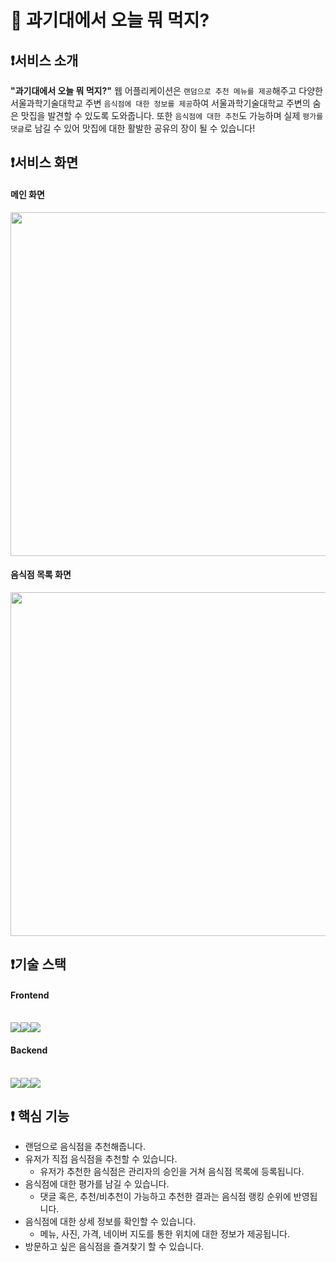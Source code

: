 🧐 과기대에서 오늘 뭐 먹지?
=============
## ❗️서비스 소개
**"과기대에서 오늘 뭐 먹지?"** 웹 어플리케이션은 `랜덤으로 추천 메뉴를 제공`해주고 다양한 서울과학기술대학교 주변 `음식점에 대한 정보를
제공`하여 서울과학기술대학교 주변의 숨은 맛집을 발견할 수 있도록 도와줍니다. 또한 `음식점에 대한 추천`도 가능하며 실제 `평가를 댓글`로 남길 수 있어 맛집에 대한 활발한 공유의 장이 될 수 있습니다!

## ❗️서비스 화면
#### 메인 화면
<p align="center" >
  <img width="550" src="https://github.com/chaeyoungeee/ST-What-To-Eat/assets/102286483/2393706e-b4b5-41de-bee2-9772c099284c">
</p>

#### 음식점 목록 화면
<p align="center" >
  <img width="550" src="https://github.com/chaeyoungeee/ST-What-To-Eat/assets/102286483/705dbd1b-1a73-4275-99fc-5f8ebe4fcbc5">
</p>

## ❗️기술 스택
#### Frontend <br><br>
<img src="https://img.shields.io/badge/React-61DAFB?style=for-the-badge&logo=React&logoColor=black"><img src="https://img.shields.io/badge/Bootstrap-1572B6?style=for-the-badge&logo=Css&logoColor=white"><img src="https://img.shields.io/badge/Redux-764ABC?style=for-the-badge&logo=Redux&logoColor=purple">

#### Backend <br><br>
<img src="https://img.shields.io/badge/Node.js-5FA04E?style=for-the-badge&logo=Redux&logoColor=purple"><img src="https://img.shields.io/badge/MongDB-47A248?style=for-the-badge&logo=Redux&logoColor=white"><img src="https://img.shields.io/badge/Amazon S3-569A31?style=for-the-badge&logo=Redux&logoColor=white">

## ❗️ 핵심 기능
- 랜덤으로 음식점을 추천해줍니다.
- 유저가 직접 음식점을 추천할 수 있습니다.
  - 유저가 추천한 음식점은 관리자의 승인을 거쳐 음식점 목록에 등록됩니다.
- 음식점에 대한 평가를 남길 수 있습니다.
  - 댓글 혹은, 추천/비추천이 가능하고 추천한 결과는 음식점 랭킹 순위에 반영됩니다.
- 음식점에 대한 상세 정보를 확인할 수 있습니다.
  - 메뉴, 사진, 가격, 네이버 지도를 통한 위치에 대한 정보가 제공됩니다.
- 방문하고 싶은 음식점을 즐겨찾기 할 수 있습니다.
